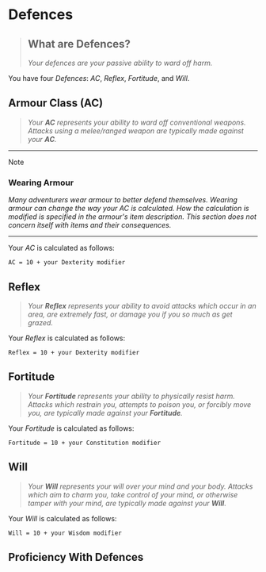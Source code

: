 # Defences

> ## What are Defences?
>
> *Your defences are your passive ability to ward off harm.*

You have four *Defences*: *AC*, *Reflex*, *Fortitude*, and *Will*.

## Armour Class (AC)

> *Your **AC** represents your ability to ward off conventional weapons. Attacks using a melee/ranged weapon are typically made against your **AC**.*

---

> [!NOTE]
>
> ### Wearing Armour
>
> *Many adventurers wear armour to better defend themselves. Wearing armour can change the way your AC is calculated. How the calculation is modified is specified in the armour's item description. This section does not concern itself with items and their consequences.*

---

Your *AC* is calculated as follows:

`AC = 10 + your Dexterity modifier`

## Reflex

> *Your **Reflex** represents your ability to avoid attacks which occur in an area, are extremely fast, or damage you if you so much as get grazed.*

Your *Reflex* is calculated as follows:

`Reflex = 10 + your Dexterity modifier`

## Fortitude

> *Your **Fortitude** represents your ability to physically resist harm. Attacks which restrain you, attempts to poison you, or forcibly move you, are typically made against your **Fortitude**.*

Your *Fortitude* is calculated as follows:

`Fortitude = 10 + your Constitution modifier`

## Will

> *Your **Will** represents your will over your mind and your body. Attacks which aim to charm you, take control of your mind, or otherwise tamper with your mind, are typically made against your **Will**.*

Your *Will* is calculated as follows:

`Will = 10 + your Wisdom modifier`

## Proficiency With Defences
